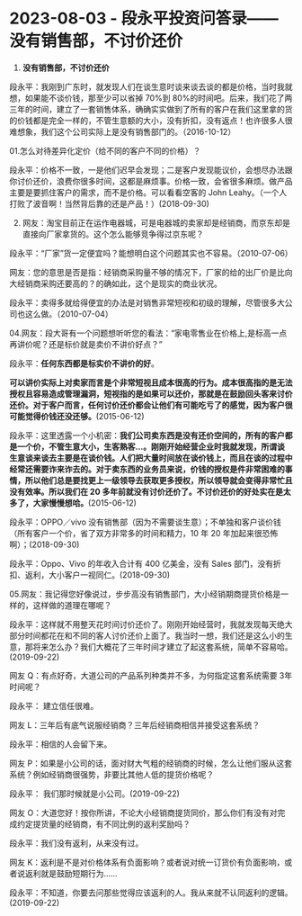 # 2023-08-03 - 段永平投资问答录——没有销售部，不讨价还价

1. **没有销售部，不讨价还价**

段永平：我刚到广东时，就发现人们在谈生意时谈来谈去谈的都是价格，当时我就想，如果能不谈价钱，那至少可以省掉 70%到 80%的时间吧。后来，我们花了两三年的时间，建立了一套销售体系，确确实实做到了所有的客户在我们这里拿的货的价钱都是完全一样的，不管生意额的大小，没有折扣，没有返点！也许很多人很难想象，我们这个公司实际上是没有销售部门的。（2016-10-12）

01.怎么对待差异化定价（给不同的客户不同的价格）？

段永平：价格不一致，一是他们迟早会发现；二是客户发现能议价，会想尽办法跟你讨价还价，浪费你很多时间，这都是麻烦事。价格一致，会省很多麻烦。做产品主要是要抓住客户的需求，而不是价格。可以看看空客的 John Leahy。（一个人打败了波音啊！当然背后靠的还是产品！）(2018-09-30)

02. 网友：淘宝目前正在运作电器城，可是电器城的卖家却是经销商，而京东却是直接向厂家拿货的。这个怎么能够竞争得过京东呢？

段永平：“厂家”货一定便宜吗？能想明白这个问题其实也不容易。（2010-07-06）

网友：您的意思是否是指：经销商采购量不够的情况下，厂家的给的出厂价是比向大经销商采购还要高的？的确如此，这个是现实的商业状况。

段永平：卖得多就给得便宜的办法是对销售非常短视和初级的理解，尽管很多大公司也这么做。（2010-07-04）

04.网友：段大哥有一个问题想听听您的看法：“家电零售业在价格上,是标高一点再讲价呢？还是标价就是卖价不讲价好点？”

段永平：**任何东西都是标实价不讲价的好**。

**可以讲价实际上对卖家而言是个非常短视且成本很高的行为。成本很高指的是无法授权且容易造成管理漏洞，短视指的是如果可以还价，那就是在鼓励回头客来讨价还价。对于客户而言，任何讨价还价都会让他们有可能吃亏了的感觉，因为客户很可能觉得价钱还没还够。**(2015-06-12) 

段永平：这里透露一个小机密：**我们公司卖东西是没有还价空间的，所有的客户都是一个价，不管生意大小，生客熟客...。刚刚开始经营企业时我就发现，所谓谈生意谈来谈去主要是在谈价钱。人们把大量时间放在谈价钱上，而且在谈的过程中经常还需要诈来诈去的。对于卖东西的业务员来说，价钱的授权是件非常困难的事情，所以他们总是要找更上一级领导去获取更多授权，所以领导就会变得非常忙且没有效率。所以我们在 20 多年前就没有讨价还价了。不讨价还价的好处实在是太多了，大家慢慢想哈。**(2015-06-12)

段永平：OPPO／vivo 没有销售部（因为不需要谈生意）；不单独和客户谈价钱（所有客户一个价，省了双方非常多的时间和精力，10 年 20 年加起来很恐怖啊）；(2018-09-30)

段永平：Oppo、Vivo 的年收入合计有 400 亿美金，没有 Sales 部门，没有折扣、返利，大小客户一视同仁。(2018-09-30)

05.网友：我记得您好像说过，步步高没有销售部门，大小经销期商提货价格是一样的，这样做的道理在哪呢？

段永平：这样就不用整天花时间讨价还价了。刚刚开始经营时，我就发现每天绝大部分时间都花在和不同的客人讨价还价上面了。我当时一想，我们还是这么小的生意，那将来怎么办？我们大概花了三年时间才建立了起这套系统，简单不容易哈。(2019-09-22)

网友 Q：有点好奇，大道公司的产品系列种类并不多，为何指定这套系统需要 3年时间呢？

段永平： 建立信任很难。

网友 L：三年后有底气说服经销商？三年后经销商相信并接受这套系统？

段永平：相信的人会留下来。

网友 P：如果是小公司的话，面对财大气粗的经销商的时候，怎么让他们服从这套系统？例如经销商很强势，非要比其他人低的提货价格呢？

段永平： 我们那时候就是小公司。(2019-09-22)

网友 O：大道您好！按你所讲，不论大小经销商提货同价，那么你们有没有对完成约定提货量的经销商，有不同比例的返利奖励吗？

段永平：我们没有返利，从来没有过。

网友 K：返利是不是对价格体系有负面影响？或者说对统一订货价有负面影响，或者说返利就是鼓励短期行为……

段永平：不知道，你要去问那些觉得应该返利的人。我从来就不认同返利的逻辑。(2019-09-22)